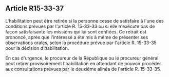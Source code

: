 Article R15-33-37
----
L'habilitation peut être retirée si la personne cesse de satisfaire à l'une des
conditions prévues par l'article R. 15-33-33 ou si elle n'exécute pas de façon
satisfaisante les missions qui lui sont confiées. Ce retrait est prononcé, après
que l'intéressé a été mis à même de présenter ses observations orales, selon la
procédure prévue par l'article R. 15-33-35 pour la décision d'habilitation.

En cas d'urgence, le procureur de la République ou le procureur général peut
retirer provisoirement l'habilitation en attendant de pouvoir procéder aux
consultations prévues par le deuxième alinéa de l'article R. 15-33-35.
